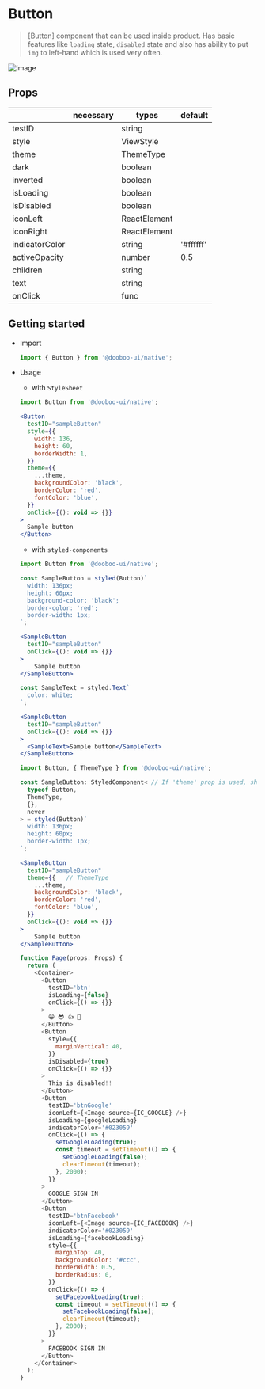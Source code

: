 # Button

> [Button] component that can be used inside product. Has basic features like `loading` state, `disabled` state and also has ability to put `img` to left-hand which is used very often.

![image](https://user-images.githubusercontent.com/27461460/62291727-9be84100-b49f-11e9-8ce5-ceaa1dc3153e.png)

## Props

|                | necessary | types                | default |
| -------------- | --------- | -------------------- | ------- |
| testID         |           | string               |         |
| style          |           | ViewStyle            |         |
| theme          |           | ThemeType            |         |
| dark           |           | boolean              |         |
| inverted       |           | boolean              |         |
| isLoading      |           | boolean              |         |
| isDisabled     |           | boolean              |         |
| iconLeft       |           | ReactElement         |         |
| iconRight      |           | ReactElement         |         |
| indicatorColor |           | string               |'#ffffff'|
| activeOpacity  |           | number               |   0.5   |
| children       |           | string               |         |
| text           |           | string               |         |
| onClick        |           | func                 |         |

## Getting started

- Import

  ```javascript
  import { Button } from '@dooboo-ui/native';
  ```

- Usage
  - with `StyleSheet`
  ```jsx
  import Button from '@dooboo-ui/native';

  <Button
    testID="sampleButton"
    style={{
      width: 136,
      height: 60,
      borderWidth: 1,
    }}
    theme={{
      ...theme,
      backgroundColor: 'black',
      borderColor: 'red',
      fontColor: 'blue',
    }}
    onClick={(): void => {}}
  >
    Sample button
  </Button>
  ```

  - with `styled-components`
  ```jsx
  import Button from '@dooboo-ui/native';

  const SampleButton = styled(Button)`
    width: 136px;
    height: 60px;
    background-color: 'black';
    border-color: 'red';
    border-width: 1px;
  `;

  <SampleButton
    testID="sampleButton"
    onClick={(): void => {}}
  >
      Sample button
  </SampleButton>

  const SampleText = styled.Text`
    color: white;
  `;

  <SampleButton
    testID="sampleButton"
    onClick={(): void => {}}
  >
    <SampleText>Sample button</SampleText>
  </SampleButton>
  ```

  ```jsx
  import Button, { ThemeType } from '@dooboo-ui/native';

  const SampleButton: StyledComponent< // If 'theme' prop is used, should specify 'ThemeType' for the 'StyledComponent'.
    typeof Button,
    ThemeType,
    {},
    never
  > = styled(Button)`
    width: 136px;
    height: 60px;
    border-width: 1px;
  `;

  <SampleButton
    testID="sampleButton"
    theme={{   // ThemeType
      ...theme,
      backgroundColor: 'black',
      borderColor: 'red',
      fontColor: 'blue',
    }}
    onClick={(): void => {}}
  >
      Sample button
  </SampleButton>
  ```

  ```javascript
  function Page(props: Props) {
    return (
      <Container>
        <Button
          testID='btn'
          isLoading={false}
          onClick={() => {}}
        >
          😀 😎 👍 💯
        </Button>
        <Button
          style={{
            marginVertical: 40,
          }}
          isDisabled={true}
          onClick={() => {}}
        >
          This is disabled!!
        </Button>
        <Button
          testID='btnGoogle'
          iconLeft={<Image source={IC_GOOGLE} />}
          isLoading={googleLoading}
          indicatorColor='#023059'
          onClick={() => {
            setGoogleLoading(true);
            const timeout = setTimeout(() => {
              setGoogleLoading(false);
              clearTimeout(timeout);
            }, 2000);
          }}
        >
          GOOGLE SIGN IN
        </Button>
        <Button
          testID='btnFacebook'
          iconLeft={<Image source={IC_FACEBOOK} />}
          indicatorColor='#023059'
          isLoading={facebookLoading}
          style={{
            marginTop: 40,
            backgroundColor: '#ccc',
            borderWidth: 0.5,
            borderRadius: 0,
          }}
          onClick={() => {
            setFacebookLoading(true);
            const timeout = setTimeout(() => {
              setFacebookLoading(false);
              clearTimeout(timeout);
            }, 2000);
          }}
        >
          FACEBOOK SIGN IN
        </Button>
      </Container>
    );
  }
  ```

```

```
